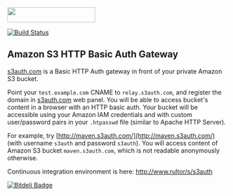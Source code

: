 <img src="http://img.s3auth.com/logo.png" width="200px" height="35px"/>

[![Build Status](https://travis-ci.org/yegor256/s3auth.svg?branch=master)](https://travis-ci.org/yegor256/s3auth)

## Amazon S3 HTTP Basic Auth Gateway

[s3auth.com](http://www.s3auth.com) is a Basic HTTP Auth gateway
in front of your private Amazon S3 bucket.

Point your `test.example.com` CNAME to `relay.s3auth.com`,
and register the domain in [s3auth.com](http://www.s3auth.com) web panel.
You will be able to access bucket's content in a browser with an HTTP basic auth.
Your bucket will be accessible using your Amazon IAM credentials
and with custom user/password pairs in your `.htpasswd` file
(similar to Apache HTTP Server).

For example, try [http://maven.s3auth.com/](http://maven.s3auth.com/)
(with username `s3auth` and password `s3auth`).
You will access content of Amazon S3 bucket `maven.s3auth.com`,
which is not readable anonymously otherwise.

Continuous integration environment is here: http://www.rultor/s/s3auth


[![Bitdeli Badge](https://d2weczhvl823v0.cloudfront.net/yegor256/s3auth/trend.png)](https://bitdeli.com/free "Bitdeli Badge")

